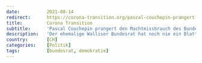 ```yaml
---
date:          2021-08-14
redirect:      https://corona-transition.org/pascal-couchepin-prangert-den-machtmissbrauch-des-bundesrats-an
title:         Corona Transition
subtitle:      'Pascal Couchepin prangert den Machtmissbrauch des Bundesrats an'
description:   'Der ehemalige Walliser Bundesrat hat noch nie ein Blatt vor den Mund genommen. Aber es ist selten, dass ein ehemaliges Mitglied der Regierung die (...)'
country:       [CH]
categories:    [Politik]
tags:          [bundesrat, demokratie]
---
```

